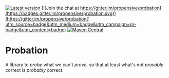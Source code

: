 [![Latest version](https://index.scala-lang.org/propensive/probation/latest.svg)](https://index.scala-lang.org/propensive/probation)
[![Join the chat at https://gitter.im/propensive/probation](https://badges.gitter.im/propensive/probation.svg)](https://gitter.im/propensive/probation?utm_source=badge&utm_medium=badge&utm_campaign=pr-badge&utm_content=badge)
[![Maven Central](https://maven-badges.herokuapp.com/maven-central/com.propensive/probation_2.11/badge.svg)](https://maven-badges.herokuapp.com/maven-central/com.propensive/probation_2.11)

# Probation

A library to *probe* what we can't *prove*, so that at least what's not *provably* correct is *probably* correct.


